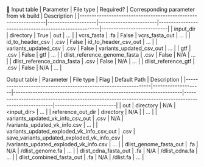 📝
Input table
| Parameter                                                           | File type         | Required?           | Corresponding parameter from vk build  | Description             |
|----------------------------------------------------------------|--------------------|------------------------|------------------------------------------------------|---------------------------|
| input_dir                                                              | directory         | True                    | out                                                           | ...                             |
| vcrs_fasta                                                           | .fa                  | False                  | vcrs_fasta_out                                       | ...                             |
| id_to_header_csv                                                | .csv                | False                  | id_to_header_csv_out                            | ...                             |
| variants_updated_csv                                      | .csv                | False                  | variants_updated_csv_out                   | ...                             |
| gtf                                                                        | .csv                | False                  | gtf                                                            | ...                             |
| dlist_reference_genome_fasta                            | .csv                | False                  | N/A                                                          | ...                             |
| dlist_reference_cdna_fasta                                 | .csv                | False                  | N/A                                                          | ...                             |
| dlist_reference_gtf                                               | .csv                | False                  | N/A                                                          | ...                             |







Output table
| Parameter                                                           | File type         | Flag                                                                           | Default Path                                                                                                     | Description           |
|----------------------------------------------------------------|--------------------|---------------------------------------------------------------------|------------------------------------------------------------------------------------------------------|-------------------------|
| out                                                                       | directory         | N/A                                                                            | <input_dir>                                                                                                       | ...                          |
| reference_out_dir                                                | directory         | N/A                                                                            | <out>                                                                                                                | ...                          |
| variants_updated_vk_info_csv_out                  | .csv                | N/A                                                                            | <out>/variants_updated_vk_info.csv                                        | ...                          |
| variants_updated_exploded_vk_info_csv_out  | .csv                | save_variants_updated_exploded_vk_info_csv   | <out>/variants_updated_exploded_vk_info.csv                        | ...                          |
| dlist_genome_fasta_out                                       | .fa                  | N/A                                                                           | <out>/dlist_genome.fa                                                                                     | ...                          |
| dlist_cdna_fasta_out                                            | .fa                  | N/A                                                                            | <out>/dlist_cdna.fa                                                                                          | ...                          |
| dlist_combined_fasta_out                                     | .fa                  | N/A                                                                            | <out>/dlist.fa                                                                                                   | ...                          |
